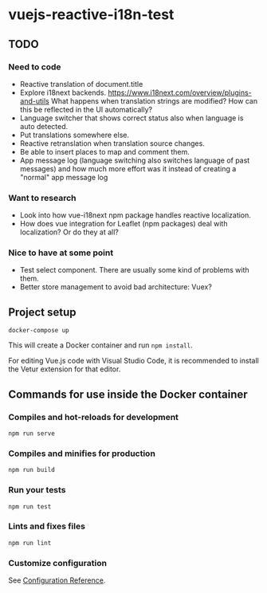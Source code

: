 # vuejs-reactive-i18n-test

## TODO

### Need to code

* Reactive translation of document.title
* Explore i18next backends. https://www.i18next.com/overview/plugins-and-utils What happens when translation strings are modified? How can this be reflected in the UI automatically?
* Language switcher that shows correct status also when language is auto detected.
* Put translations somewhere else.
* Reactive retranslation when translation source changes.
* Be able to insert places to map and comment them.
* App message log (language switching also switches language of past messages) and how much more effort was it instead of creating a "normal" app message log

### Want to research

* Look into how vue-i18next npm package handles reactive localization.
* How does vue integration for Leaflet (npm packages) deal with localization? Or do they at all?

### Nice to have at some point

* Test select component. There are usually some kind of problems with them.
* Better store management to avoid bad architecture: Vuex?

## Project setup

```
docker-compose up
```

This will create a Docker container and run `npm install`.

For editing Vue.js code with Visual Studio Code, it is recommended to install the Vetur extension for that editor.

## Commands for use inside the Docker container

### Compiles and hot-reloads for development
```
npm run serve
```

### Compiles and minifies for production
```
npm run build
```

### Run your tests
```
npm run test
```

### Lints and fixes files
```
npm run lint
```

### Customize configuration
See [Configuration Reference](https://cli.vuejs.org/config/).

